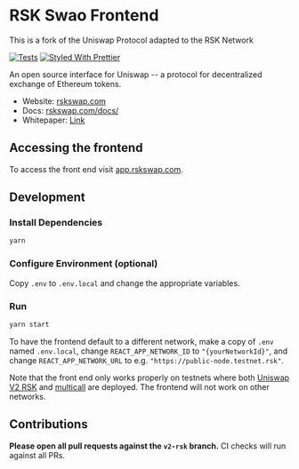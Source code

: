 # RSK Swao Frontend
This is a fork of the Uniswap Protocol adapted to the RSK Network

[![Tests](https://github.com/Think-and-Dev/uniswap-frontend-rsk/workflows/Tests/badge.svg)](https://github.com/Think-and-Dev/uniswap-frontend-rsk/actions?query=workflow%3ATests)
[![Styled With Prettier](https://img.shields.io/badge/code_style-prettier-ff69b4.svg)](https://prettier.io/)

An open source interface for Uniswap -- a protocol for decentralized exchange of Ethereum tokens.

- Website: [rskswap.com](https://rskswap.com/)
- Docs: [rskswap.com/docs/](https://rskswap.com/docs/)
- Whitepaper: [Link](https://hackmd.io/C-DvwDSfSxuh-Gd4WKE_ig)

## Accessing the frontend

To access the front end visit [app.rskswap.com](https://app.rskswap.com).

## Development

### Install Dependencies

```bash
yarn
```

### Configure Environment (optional)

Copy `.env` to `.env.local` and change the appropriate variables.

### Run

```bash
yarn start
```

To have the frontend default to a different network, make a copy of `.env` named `.env.local`, 
change `REACT_APP_NETWORK_ID` to `"{yourNetworkId}"`, and change `REACT_APP_NETWORK_URL` to e.g. 
`"https://public-node.testnet.rsk"`. 

Note that the front end only works properly on testnets where both 
[Uniswap V2 RSK](https://rskswap.com/docs/v2/smart-contracts/factory/) and 
[multicall](https://github.com/Think-and-Dev/multicall) are deployed.
The frontend will not work on other networks.

## Contributions

**Please open all pull requests against the `v2-rsk` branch.** 
CI checks will run against all PRs. 

